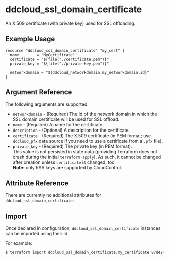 # ddcloud\_ssl\_domain\_certificate

An X.509 certificate (with private key) used for SSL offloading.

## Example Usage

```hcl
resource "ddcloud_ssl_domain_certificate" "my_cert" {
  name        = "MyCertificate"
  certificate = "${file("./certificate.pem")}"
  private_key = "${file("./private-key.pem")}"

  networkdomain = "${ddcloud_networkdomain.my_networkdomain.id}"
}
```

## Argument Reference

The following arguments are supported:

* `networkdomain` - (Required) The Id of the network domain in which the SSL domain certificate will be used for SSL offload.
* `name` - (Required) A name for the certificate.
* `description` - (Optional) A description for the certificate.
* `certificate` - (Required) The X.509 certificate (in PEM format; use `ddcloud_pfx` data source if you need to use a certificate from a `.pfx` file).
* `private_key` - (Required) The private key (in PEM format).  
  This value is not persisted in state data (providing Terraform does not crash during the initial `terraform apply`). As such, it cannot be changed after creation unless `certificate` is changed, too.  
  **Note:** only RSA keys are supported by CloudControl.

## Attribute Reference

There are currently no additional attributes for `ddcloud_ssl_domain_certificate`.

## Import

Once declared in configuration, `ddcloud_ssl_domain_certificate` instances can be imported using their Id.

For example:

```bash
$ terraform import ddcloud_ssl_domain_certificate.my_certificate 87d42402-6bec-494d-b365-31971e415bc4
```
